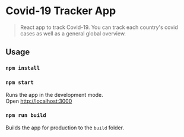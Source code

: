 # Covid-19 Tracker App

> React app to track Covid-19. You can track each country's covid cases as well as a general global overview.

## Usage

### `npm install`

### `npm start`

Runs the app in the development mode.<br>
Open [http://localhost:3000](http://localhost:3000)

### `npm run build`

Builds the app for production to the `build` folder.<br>
